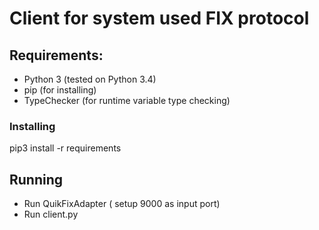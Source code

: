 # Client for system used FIX protocol

## Requirements:
 - Python 3 (tested on Python 3.4)
 - pip (for installing)
 - TypeChecker (for runtime variable type checking)
 
### Installing
  pip3 install -r requirements
  
  
## Running
 - Run QuikFixAdapter ( setup 9000 as input port)
 - Run client.py 
 
 

